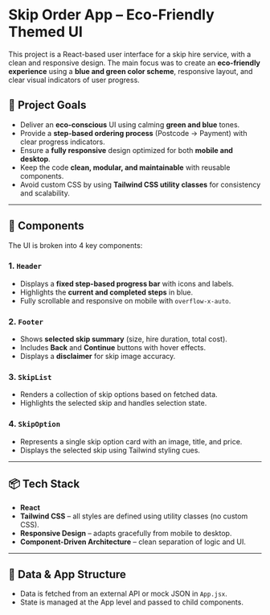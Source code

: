 # Skip Order App – Eco-Friendly Themed UI

This project is a React-based user interface for a skip hire service, with a clean and responsive design. The main focus was to create an **eco-friendly experience** using a **blue and green color scheme**, responsive layout, and clear visual indicators of user progress.

## 🌱 Project Goals

- Deliver an **eco-conscious** UI using calming **green and blue** tones.
- Provide a **step-based ordering process** (Postcode → Payment) with clear progress indicators.
- Ensure a **fully responsive** design optimized for both **mobile and desktop**.
- Keep the code **clean, modular, and maintainable** with reusable components.
- Avoid custom CSS by using **Tailwind CSS utility classes** for consistency and scalability.

---

## 🧩 Components

The UI is broken into 4 key components:

### 1. `Header`
- Displays a **fixed step-based progress bar** with icons and labels.
- Highlights the **current and completed steps** in blue.
- Fully scrollable and responsive on mobile with `overflow-x-auto`.

### 2. `Footer`
- Shows **selected skip summary** (size, hire duration, total cost).
- Includes **Back** and **Continue** buttons with hover effects.
- Displays a **disclaimer** for skip image accuracy.

### 3. `SkipList`
- Renders a collection of skip options based on fetched data.
- Highlights the selected skip and handles selection state.

### 4. `SkipOption`
- Represents a single skip option card with an image, title, and price.
- Displays the selected skip using Tailwind styling cues.

---

## 📦 Tech Stack

- **React**
- **Tailwind CSS** – all styles are defined using utility classes (no custom CSS).
- **Responsive Design** – adapts gracefully from mobile to desktop.
- **Component-Driven Architecture** – clean separation of logic and UI.

---

## 🔄 Data & App Structure

- Data is fetched from an external API or mock JSON in `App.jsx`.
- State is managed at the App level and passed to child components.
